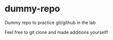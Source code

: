 # dummy-repo
Dummy repo to practice git/github in the lab

Feel free to git clone and made additions yourself!
